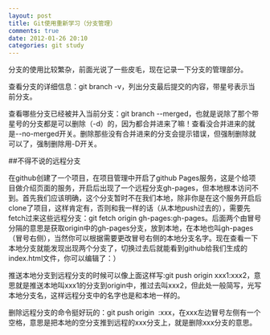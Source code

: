 ```yaml
---
layout: post
title: Git使用重新学习（分支管理）
comments: true
date: 2012-01-26 20:10
categories: git study
---
```


分支的使用比较繁杂，前面光说了一些皮毛，现在记录一下分支的管理部分。

查看分支的详细信息：git branch -v，列出分支最后提交的内容，带星号表示当前分支。

查看哪些分支已经被并入当前分支：git branch --merged，也就是说除了那个带星号的分支都是可以删除（-d）的，因为都合并进来了嘛！查看没合并进来的就是--no-merged开关。删除那些没有合并进来的分支会提示错误，但强制删除就可以了，强制删除用-D开关。

##不得不说的远程分支

在github创建了一个项目，在项目管理中开启了github Pages服务，这是个给项目做介绍页面的服务，开启后出现了一个远程分支gh-pages，但本地根本访问不到。首先我们应该明确，这个分支暂时不在我们本地，除非你是在这个服务开启后clone了项目，这样肯定有，否则和我一样的话（从本地push过去的），需要先fetch过来这些远程分支：git fetch origin gh-pages:gh-pages。后面两个由冒号分隔的意思是获取origin中的gh-pages分支，放到本地，在本地也叫gh-pages（冒号右侧），当然你可以根据需要更改冒号右侧的本地分支名字。现在查看一下本地分支就能发现出现两个分支了，切换过去后就能看到github给我们生成的index.html文件，你可以编辑了：）

推送本地分支到远程分支的时候可以像上面这样写:git push origin xxx1:xxx2，意思就是推送本地叫xxx1的分支到origin中，推过去叫xxx2，但此处一般简写，光写本地分支名，这样远程分支中的名字也是和本地一样的。

删除远程分支的命令挺好玩的：git push origin  :xxx，在xxx左边冒号左侧有一个空格，意思是把本地的空分支推到远程的xxx分支上，就是删除xxx分支的意思。